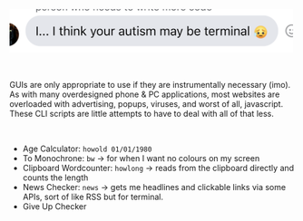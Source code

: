 <img style="width:500px" src="./pic2.png" /></a>

  <br>

GUIs are only appropriate to use if they are instrumentally necessary (imo). As with many overdesigned phone & PC applications, most websites are overloaded with advertising, popups, viruses, and worst of all, javascript. These CLI scripts are little attempts to have to deal with all of that less.  

  <br>

- Age Calculator: `howold 01/01/1980` 
- To Monochrone: `bw` → for when I want no colours on my screen 
- Clipboard Wordcounter: `howlong` → reads from the clipboard directly and counts the length
- News Checker: `news` → gets me headlines and clickable links via some APIs, sort of like RSS but for terminal.
- Give Up Checker




